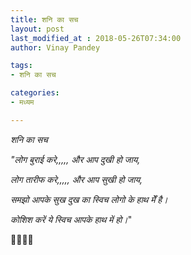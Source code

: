 ```yaml
---
title: शनि का सच
layout: post
last_modified_at : 2018-05-26T07:34:00
author: Vinay Pandey

tags:
- शनि का सच

categories:
- मध्यम

---
```


*शनि का सच*

_"लोग बुराई करे,,,,,_
_और आप दुखी हो जाय,_

_लोग तारीफ करे,,,,,_
_और आप सुखी हो जाय,_

_समझो आपके सुख दुख_
_का स्विच लोगो के हाथ मेँ है।_

*_कोशिश करें ये_*
*_स्विच आपके हाथ में हो।_*"

🙏🌷🌷🙏
